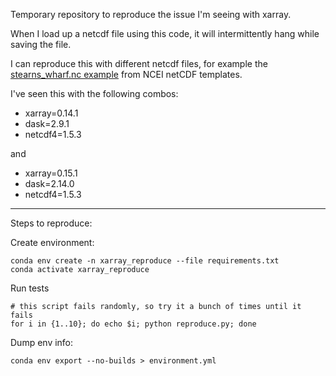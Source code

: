 Temporary repository to reproduce the issue I'm seeing with xarray.

When I load up a netcdf file using this code, it will intermittently hang while saving the file.

I can reproduce this with different netcdf files, for example the [stearns_wharf.nc example](https://data.nodc.noaa.gov/thredds/catalog/ioos/sccoos/stearns_wharf/catalog.html?dataset=ioos/sccoos/stearns_wharf/stearns_wharf-2013.nc) from NCEI netCDF templates.

I've seen this with the following combos:

* xarray=0.14.1
* dask=2.9.1
* netcdf4=1.5.3

and 

* xarray=0.15.1
* dask=2.14.0
* netcdf4=1.5.3


---


Steps to reproduce:

Create environment:

```
conda env create -n xarray_reproduce --file requirements.txt 
conda activate xarray_reproduce
```

Run tests
```
# this script fails randomly, so try it a bunch of times until it fails
for i in {1..10}; do echo $i; python reproduce.py; done
```

Dump env info:
```
conda env export --no-builds > environment.yml
```
